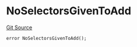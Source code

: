 # NoSelectorsGivenToAdd
[Git Source](https://github.com/thrackle-io/rules-protocol/blob/4e5c0bf97c314267dd6acccac5053bfaa6859607/src/economic/ruleProcessor/RuleProcessorDiamondLib.sol)


```solidity
error NoSelectorsGivenToAdd();
```

